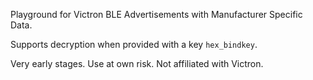 Playground for Victron BLE Advertisements with Manufacturer Specific Data.

Supports decryption when provided with a key ```hex_bindkey```.

Very early stages. Use at own risk. Not affiliated with Victron.
